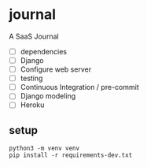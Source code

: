 # journal

A SaaS Journal

* [ ] dependencies
* [ ] Django
* [ ] Configure web server
* [ ] testing
* [ ] Continuous Integration / pre-commit
* [ ] Django modeling
* [ ] Heroku

## setup

```
python3 -m venv venv
pip install -r requirements-dev.txt
```
